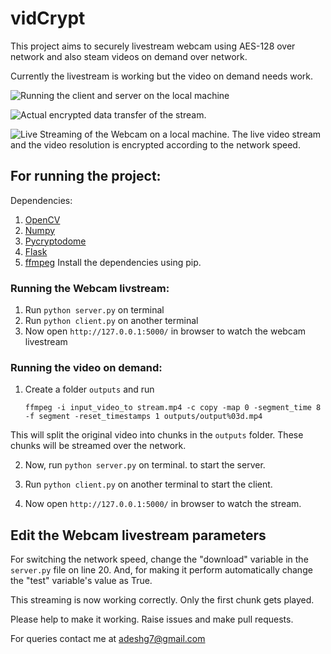 # vidCrypt
This project aims to securely livestream webcam using AES-128 over network and also steam videos on demand over network.

Currently the livestream is working but the video on demand needs work.

![Running the client and server on the local machine](https://drive.google.com/open?id=1dEfF_6cpf_-7jTcPyKdn5WRKLvEtsnQM)

![Actual encrypted data transfer of the stream.](https://drive.google.com/open?id=145Zu_LapIj6DFEOEhiyei_ASFUrNIf4v)

![Live Streaming of the Webcam on a local machine. The live video stream and the video resolution is encrypted according to the network speed.](https://drive.google.com/open?id=1Xol_5yKqo-pETdkYpgtD7zKHIEfVX2oU)

## For running the project:
Dependencies:
1. [OpenCV](https://www.pyimagesearch.com/2018/09/19/pip-install-opencv/)
2. [Numpy](http://www.numpy.org/)
3. [Pycryptodome](https://pycryptodome.readthedocs.io/)
4. [Flask](http://flask.pocoo.org/)
5. [ffmpeg](https://www.ffmpeg.org/)
Install the dependencies using pip.

### Running the Webcam livstream:
1. Run ```python server.py``` on terminal
2. Run ```python client.py``` on another terminal
3. Now open ```http://127.0.0.1:5000/``` in browser to watch the webcam livestream

### Running the video on demand:
1. Create a folder ```outputs``` and run 

   ```ffmpeg -i input_video_to stream.mp4 -c copy -map 0 -segment_time 8 -f segment -reset_timestamps 1 outputs/output%03d.mp4```

This will split the original video into chunks in the ```outputs``` folder. These chunks will be streamed over the network.

2. Now, run ```python server.py``` on terminal. to start the server.

3. Run ```python client.py``` on another terminal to start the client.

4. Now open ```http://127.0.0.1:5000/``` in browser to watch the stream.

## Edit the Webcam livestream parameters
For switching the network speed, change the "download" variable in the ```server.py``` file on line 20. And, for making it perform automatically change the "test" variable's value as True.

This streaming is now working correctly. Only the first chunk gets played. 

Please help to make it working. Raise issues and make pull requests.

For queries contact me at adeshg7@gmail.com
 

